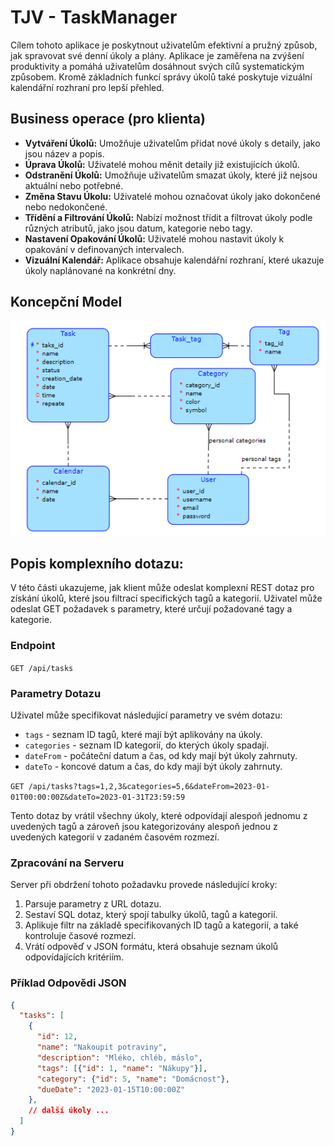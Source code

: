# TJV - TaskManager


Cílem tohoto aplikace je poskytnout uživatelům efektivní a pružný způsob, jak spravovat své denní úkoly a plány. Aplikace je zaměřena na zvýšení produktivity a pomáhá uživatelům dosáhnout svých cílů systematickým způsobem. Kromě základních funkcí správy úkolů také poskytuje vizuální kalendářní rozhraní pro lepší přehled.

## Business operace (pro klienta)

- **Vytváření Úkolů:** Umožňuje uživatelům přidat nové úkoly s detaily, jako jsou název a popis.
- **Úprava Úkolů:** Uživatelé mohou měnit detaily již existujících úkolů.
- **Odstranění Úkolů:** Umožňuje uživatelům smazat úkoly, které již nejsou aktuální nebo potřebné.
- **Změna Stavu Úkolu:** Uživatelé mohou označovat úkoly jako dokončené nebo nedokončené.
- **Třídění a Filtrování Úkolů:** Nabízí možnost třídit a filtrovat úkoly podle různých atributů, jako jsou datum, kategorie nebo tagy.
- **Nastavení Opakování Úkolů:** Uživatelé mohou nastavit úkoly k opakování v definovaných intervalech.
- **Vizuální Kalendář:** Aplikace obsahuje kalendářní rozhraní, které ukazuje úkoly naplánované na konkrétní dny.


## Koncepční Model
![Koncepční Model Databáze](/images/diagram.png "Diagram")

## Popis komplexního dotazu:
V této části ukazujeme, jak klient může odeslat komplexní REST dotaz pro získání úkolů, které jsou filtrací specifických tagů a kategorií. Uživatel může odeslat GET požadavek s parametry, které určují požadované tagy a kategorie.

### Endpoint

`GET /api/tasks`

### Parametry Dotazu

Uživatel může specifikovat následující parametry ve svém dotazu:

- `tags` - seznam ID tagů, které mají být aplikovány na úkoly.
- `categories` - seznam ID kategorií, do kterých úkoly spadají.
- `dateFrom` - počáteční datum a čas, od kdy mají být úkoly zahrnuty.
- `dateTo` - koncové datum a čas, do kdy mají být úkoly zahrnuty.

`GET /api/tasks?tags=1,2,3&categories=5,6&dateFrom=2023-01-01T00:00:00Z&dateTo=2023-01-31T23:59:59`

Tento dotaz by vrátil všechny úkoly, které odpovídají alespoň jednomu z uvedených tagů a zároveň jsou kategorizovány alespoň jednou z uvedených kategorií v zadaném časovém rozmezí.

### Zpracování na Serveru

Server při obdržení tohoto požadavku provede následující kroky:

1. Parsuje parametry z URL dotazu.
2. Sestaví SQL dotaz, který spojí tabulky úkolů, tagů a kategorií.
3. Aplikuje filtr na základě specifikovaných ID tagů a kategorií, a také kontroluje časové rozmezí.
4. Vrátí odpověď v JSON formátu, která obsahuje seznam úkolů odpovídajících kritériím.

### Příklad Odpovědi JSON

```json
{
  "tasks": [
    {
      "id": 12,
      "name": "Nakoupit potraviny",
      "description": "Mléko, chléb, máslo",
      "tags": [{"id": 1, "name": "Nákupy"}],
      "category": {"id": 5, "name": "Domácnost"},
      "dueDate": "2023-01-15T10:00:00Z"
    },
    // další úkoly ...
  ]
}
